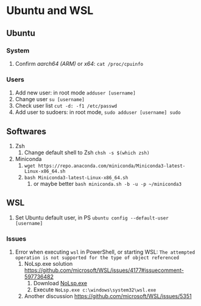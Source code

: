# Ubuntu and WSL

## Ubuntu

### System

1. Confirm *aarch64 (ARM)* or *x64*: `cat /proc/cpuinfo`

### Users

1. Add new user: in root mode `adduser [username]`
1. Change user `su [username]`
1. Check user list `cut -d: -f1 /etc/passwd`
1. Add user to sudoers: in root mode, `sudo adduser [username] sudo`

## Softwares

1. Zsh
   1. Change default shell to Zsh `chsh -s $(which zsh)`
1. Miniconda
   1. `wget https://repo.anaconda.com/miniconda/Miniconda3-latest-Linux-x86_64.sh`
   1. `bash Miniconda3-latest-Linux-x86_64.sh`
      1. or maybe better `bash miniconda.sh -b -u -p ~/miniconda3`

## WSL

1. Set Ubuntu default user, in PS `ubuntu config --default-user [username]`

### Issues

1. Error when executing `wsl` in PowerShell, or starting WSL: `The attempted operation is not supported for the type of object referenced`
   1. NoLsp.exe solution  https://github.com/microsoft/WSL/issues/4177#issuecomment-597736482
      1. Download [NoLsp.exe](http://www.proxifier.com/tmp/Test20200228/NoLsp.exe)
      1. Execute `NoLsp.exe c:\windows\system32\wsl.exe`
   1. Another discussion https://github.com/microsoft/WSL/issues/5351